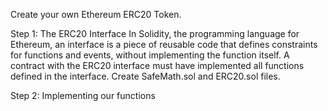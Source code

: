 Create your own Ethereum ERC20 Token.

Step 1: The ERC20 Interface
In Solidity, the programming language for Ethereum, an interface is a piece of reusable code that defines constraints for functions and events, without implementing the function itself. A contract with the ERC20 interface must have implemented all functions defined in the interface. Create SafeMath.sol and ERC20.sol files.

Step 2: Implementing our functions

